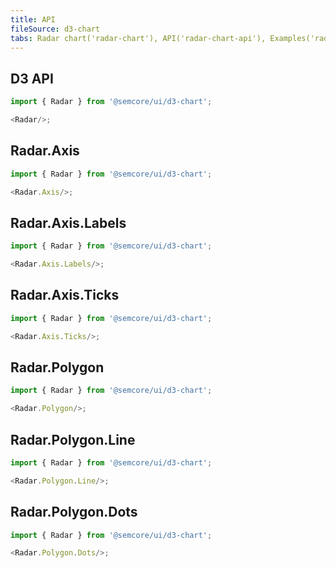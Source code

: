 ```yaml
---
title: API
fileSource: d3-chart
tabs: Radar chart('radar-chart'), API('radar-chart-api'), Examples('radar-chart-code')
---
```


## D3 API

```js
import { Radar } from '@semcore/ui/d3-chart';

<Radar/>;
```

<script setup>
  import { data as types } from '../../../builder/typings/types.data.ts'
</script>

<TypesView type="RadarProps" :types={...types} />

## Radar.Axis

```js
import { Radar } from '@semcore/ui/d3-chart';

<Radar.Axis/>;
```

<TypesView type="RadarAxisProps" :types={...types} />

## Radar.Axis.Labels

```js
import { Radar } from '@semcore/ui/d3-chart';

<Radar.Axis.Labels/>;
```

<TypesView type="RadarAxisLabelsProps" :types={...types} />

## Radar.Axis.Ticks

```js
import { Radar } from '@semcore/ui/d3-chart';

<Radar.Axis.Ticks/>;
```

<TypesView type="RadarAxisTicksProps" :types={...types} />

## Radar.Polygon

```js
import { Radar } from '@semcore/ui/d3-chart';

<Radar.Polygon/>;
```

<TypesView type="RadialPolygonProps" :types={...types} />

## Radar.Polygon.Line

```js
import { Radar } from '@semcore/ui/d3-chart';

<Radar.Polygon.Line/>;
```

<TypesView type="RadialPolygonLineProps" :types={...types} />

## Radar.Polygon.Dots

```js
import { Radar } from '@semcore/ui/d3-chart';

<Radar.Polygon.Dots/>;
```

<TypesView type="RadialPolygonDotsProps" :types={...types} />
